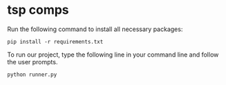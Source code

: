 # tsp comps

Run the following command to install all necessary packages:

`pip install -r requirements.txt`

To run our project, type the following line in your command line and follow the user prompts.

`python runner.py`
